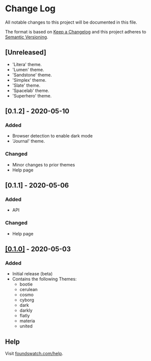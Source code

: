 # Change Log

All notable changes to this project will be documented in this file.

The format is based on [Keep a Changelog](https://keepachangelog.com/) and this project adheres to [Semantic Versioning](https://semver.org/).

## [Unreleased]
- 'Litera' theme.
- 'Lumen' theme.
- 'Sandstone' theme.
- 'Simplex' theme.
- 'Slate' theme.
- 'Spacelab' theme.
- 'Superhero' theme.

## [0.1.2] - 2020-05-10
### Added
- Browser detection to enable dark mode
- 'Journal' theme.

### Changed
- Minor changes to prior themes
- Help page


## [0.1.1] - 2020-05-06
### Added
- API

### Changed
- Help page


## [[0.1.0]](https://cdn.jsdelivr.net/gh/vinorodrigues/foundswatch@0.1.0/) - 2020-05-03
### Added
- Initial release (beta)
- Contains the following Themes:
	- bootie
	- cerulean
	- cosmo
	- cyborg
	- dark
	- darkly
	- flatly
	- materia
	- united


## Help

Visit [foundswatch.com/help](https://foundswatch.com/help/).
